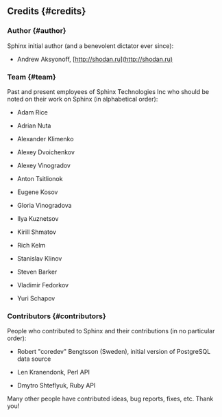 ## Credits {#credits}

### Author {#author}

Sphinx initial author (and a benevolent dictator ever since):

*   Andrew Aksyonoff, [http://shodan.ru](http://shodan.ru)

### Team {#team}

Past and present employees of Sphinx Technologies Inc who should be noted on their work on Sphinx (in alphabetical order):

*   Adam Rice

*   Adrian Nuta

*   Alexander Klimenko

*   Alexey Dvoichenkov

*   Alexey Vinogradov

*   Anton Tsitlionok

*   Eugene Kosov

*   Gloria Vinogradova

*   Ilya Kuznetsov

*   Kirill Shmatov

*   Rich Kelm

*   Stanislav Klinov

*   Steven Barker

*   Vladimir Fedorkov

*   Yuri Schapov

### Contributors {#contributors}

People who contributed to Sphinx and their contributions (in no particular order):

*   Robert &quot;coredev&quot; Bengtsson (Sweden), initial version of PostgreSQL data source

*   Len Kranendonk, Perl API

*   Dmytro Shteflyuk, Ruby API

Many other people have contributed ideas, bug reports, fixes, etc. Thank you!